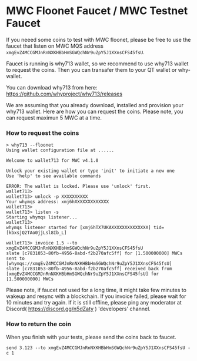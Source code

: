 # MWC Floonet Faucet / MWC Testnet Faucet

If you neeed some coins to test with MWC floonet, please be free to use the faucet that listen on MWC MQS address `xmgEvZ4MCCGMJnRnNXKHBbHmSGWQchNr9uZpY5J1XXnsCFS45fsU`.

Faucet is running is why713 wallet, so we recommend to use why713 wallet to request the coins. Then you can transafer them to your QT wallet or why-wallet. 

You can download why713 from here: https://github.com/whyproject/why713/releases 

We are assuming that you already download, installed and provision your why713 wallet. Here are how you can request the coins. Please note, you can request maximun 5 MWC at a time.

### How to request the coins

```
> why713 --floonet
Using wallet configuration file at ......

Welcome to wallet713 for MWC v4.1.0

Unlock your existing wallet or type 'init' to initiate a new one
Use 'help' to see available commands

ERROR: The wallet is locked. Please use 'unlock' first.
wallet713>
wallet713> unlock -p XXXXXXXXXX
Your whymqs address: xmj6hXXXXXXXXXXXXX
wallet713>
wallet713> listen -s
Starting whymqs listener...
wallet713>
whymqs listener started for [xmj6hTX7UKAXXXXXXXXXXXXXX] tid=[kbxsjQ2TAo0jjLsl8Ib_L]

wallet713> invoice 1.5 --to xmgEvZ4MCCGMJnRnNXKHBbHmSGWQchNr9uZpY5J1XXnsCFS45fsU
slate [c7831053-80fb-4956-8abd-f2b270afc5ff] for [1.500000000] MWCs sent to [whymqs://xmgEvZ4MCCGMJnRnNXKHBbHmSGWQchNr9uZpY5J1XXnsCFS45fsU]
slate [c7831053-80fb-4956-8abd-f2b270afc5ff] received back from [xmgEvZ4MCCGMJnRnNXKHBbHmSGWQchNr9uZpY5J1XXnsCFS45fsU] for [1.500000000] MWCs
```

Please note, if faucet not used for a long time, it might take few minutes to wakeup and resync with a blockchain. If you invoice failed,
please wait for 10 minutes and try again. If it is still offline, please ping any moderator at Discord( https://discord.gg/n5dZaty ) 'developers' channel.  

### How to return the coin 

When you finish with your tests, please send the coins back to faucet. 
```
send 3.123 --to xmgEvZ4MCCGMJnRnNXKHBbHmSGWQchNr9uZpY5J1XXnsCFS45fsU -c 1
```